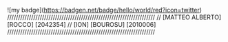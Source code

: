 !\[my badge\](https://badgen.net/badge/hello/world/red?icon=twitter)
////////////////////////////////////////////////////////////////////
// [MATTEO ALBERTO] [ROCCO] [2042354]
// [ION] [BOUROSU] [2010006]
////////////////////////////////////////////////////////////////////